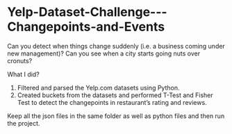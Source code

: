 # Yelp-Dataset-Challenge---Changepoints-and-Events

Can you detect when things change suddenly (i.e. a business coming under new management)? Can you see when a city starts going nuts over cronuts?

What I did?
1. Filtered and parsed the Yelp.com datasets using Python.
2. Created buckets from the datasets and performed T-Test and Fisher Test to detect the changepoints in restaurant’s rating and reviews.

Keep all the json files in the same folder as well as python files and then run the project.

